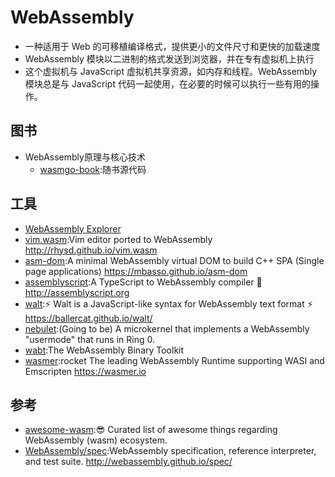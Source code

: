 # WebAssembly

* 一种适用于 Web 的可移植编译格式，提供更小的文件尺寸和更快的加载速度
* WebAssembly 模块以二进制的格式发送到浏览器，并在专有虚拟机上执行
* 这个虚拟机与 JavaScript 虚拟机共享资源，如内存和线程。WebAssembly 模块总是与 JavaScript 代码一起使用，在必要的时候可以执行一些有用的操作。

## 图书

* WebAssembly原理与核心技术
  - [wasmgo-book](https://github.com/zxh0/wasmgo-book):随书源代码

## 工具

* [WebAssembly Explorer](https://mbebenita.github.io/WasmExplorer/)
* [vim.wasm](https://github.com/rhysd/vim.wasm):Vim editor ported to WebAssembly <http://rhysd.github.io/vim.wasm>
* [asm-dom](https://github.com/mbasso/asm-dom):A minimal WebAssembly virtual DOM to build C++ SPA (Single page applications) <https://mbasso.github.io/asm-dom>
* [assemblyscript](https://github.com/AssemblyScript/assemblyscript):A TypeScript to WebAssembly compiler 🚀 <http://assemblyscript.org>
* [walt](https://github.com/ballercat/walt):⚡️ Walt is a JavaScript-like syntax for WebAssembly text format ⚡️ <https://ballercat.github.io/walt/>
* [nebulet](https://github.com/nebulet/nebulet):(Going to be) A microkernel that implements a WebAssembly "usermode" that runs in Ring 0.
* [wabt](https://github.com/WebAssembly/wabt):The WebAssembly Binary Toolkit
* [wasmer](https://github.com/wasmerio/wasmer):rocket The leading WebAssembly Runtime supporting WASI and Emscripten <https://wasmer.io>

## 参考

* [awesome-wasm](https://github.com/mbasso/awesome-wasm):😎 Curated list of awesome things regarding WebAssembly (wasm) ecosystem.
* [WebAssembly/spec](https://github.com/WebAssembly/spec):WebAssembly specification, reference interpreter, and test suite. <http://webassembly.github.io/spec/>
